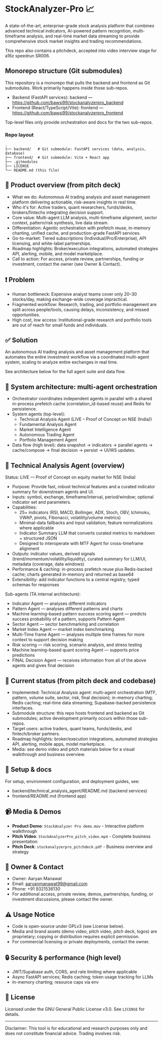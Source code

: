 # StockAnalyzer-Pro 📈

A state-of-the-art, enterprise-grade stock analysis platform that combines advanced technical indicators, AI-powered pattern recognition, multi-timeframe analysis, and real-time market data streaming to provide comprehensive stock market insights and trading recommendations.


This repo also contains a pitchdeck, accepted into video interview stage for a16z speedrun SR006.


## Monorepo structure (Git submodules)

This repository is a monorepo that pulls the backend and frontend as Git submodules. Work primarily happens inside those sub-repos.

- Backend (FastAPI services): backend — https://github.com/bawsi99/stockanalyzerpro_backend
- Frontend (React/TypeScript/Vite): frontend — https://github.com/bawsi99/stockanalyzerpro_frontend

Top-level files only provide orchestration and docs for the two sub-repos.

### Repo layout
```
.
├── backend/   # Git submodule: FastAPI services (data, analysis, database)
├── frontend/  # Git submodule: Vite + React app
├── .gitmodules
├── LICENSE
└── README.md (this file)
```

## 📘 Product overview (from pitch deck)

- What we do: Autonomous AI trading analysis and asset management platform delivering actionable, risk-aware insights in real time.
- Who it's for: Active traders, quant researchers, funds/desks, brokers/fintechs integrating decision support.
- Core value: Multi-agent LLM analysis, multi-timeframe alignment, sector context, pattern/risk synthesis, live data stream.
- Differentiation: Agentic orchestration with prefetch reuse, in-memory charting, unified cache, and production-grade FastAPI services.
- Go-to-market: Tiered subscriptions (Individual/Pro/Enterprise), API licensing, and white-label partnerships.
- Roadmap highlights: Broker/execution integrations, automated strategies API, alerting, mobile, and model marketplace.
- Call to action: For access, private review, partnerships, funding or investment, contact the owner (see Owner & Contact).

## ❗ Problem

- Human bottleneck: Expensive analyst teams cover only 20–30 stocks/day, making exchange-wide coverage impractical.
- Fragmented workflow: Research, trading, and portfolio management are split across people/tools, causing delays, inconsistency, and missed opportunities.
- High cost, low access: Institutional-grade research and portfolio tools are out of reach for small funds and individuals.

## ✅ Solution

An autonomous AI trading analysis and asset management platform that automates the entire investment workflow via a coordinated multi-agent system, scaling to analyze entire exchanges in real time.

See architecture below for the full agent suite and data flow.

## 🧠 System architecture: multi-agent orchestration

- Orchestrator coordinates independent agents in parallel with a shared in-process prefetch cache (correlation_id-based reuse) and Redis for persistence.
- System agents (top-level):
  - Technical Analysis Agent (LIVE – Proof of Concept on NSE (India))
  - Fundamental Analysis Agent
  - Market Intelligence Agent
  - Autonomous Trading Agent
  - Portfolio Management Agent
- Data flow (high level): data snapshot → indicators → parallel agents → cache/compose → final decision → persist → UI/WS updates.

## 🔬 Technical Analysis Agent (overview)

Status: LIVE — Proof of Concept on equity market for NSE (India)

- Purpose: Provide fast, robust technical features and a curated indicator summary for downstream agents and UI.
- Inputs: symbol, exchange, timeframe/interval, period/window; optional indicator set and parameters.
- Capabilities:
  - 25+ indicators (RSI, MACD, Bollinger, ADX, Stoch, OBV, Ichimoku, VWAP, pivots, Fibonacci, volatility/volume metrics)
  - Minimal-data fallbacks and input validation; feature normalizations where applicable
  - Indicator Summary LLM that converts curated metrics to markdown + structured JSON
  - Designed to interoperate with MTF Agent for cross-timeframe alignment
- Outputs: indicator values, derived signals (trend/momentum/volatility/liquidity), curated summary for LLM/UI, metadata (coverage, data windows)
- Performance & caching: in-process prefetch reuse plus Redis-backed cache; charts generated in-memory and returned as base64
- Extensibility: add indicator functions to a central registry; typed schemas for responses

Sub-agents (TA internal architecture):
- Indicator Agent — analyses different indicators
- Pattern Agent — analyses different patterns and charts
- Machine learning–based pattern success scoring agent — predicts success probability of a pattern, supports Pattern Agent
- Sector Agent — sector benchmarking and correlation
- Market Index Agent — market index benchmarking
- Multi-Time frame Agent — analyses multiple time frames for more context to support decision making
- Risk scoring — risk scoring, scenario analysis, and stress testing
- Machine learning–based quant scoring Agent — supports price predictions
- FINAL Decision Agent — receives information from all of the above agents and gives final decision

## 📌 Current status (from pitch deck and codebase)

- Implemented: Technical Analysis agent: multi-agent orchestration (MTF, pattern, volume suite, sector, risk, final decision); in-memory charting; Redis caching; real-time data streaming; Supabase-backed persistence interfaces.
- Submodule structure: this repo hosts frontend and backend as Git submodules; active development primarily occurs within those sub-repos.
- Target users: active traders, quant teams, funds/desks, and fintech/broker partners.
- Roadmap highlights: broker/execution integrations, automated strategies API, alerting, mobile apps, model marketplace.
- Media: see demo video and pitch materials below for a visual walkthrough and business overview.

## 📄 Setup & docs

For setup, environment configuration, and deployment guides, see:
- backend/technical_analysis_agent/README.md (backend services)
- frontend/README.md (frontend app)


## 📹 Media & Demos

- **Product Demo**: `StockAnalyzer Pro demo.mov` - Interactive platform walkthrough
- **Pitch Video**: `StockAnalyzerPro_pitch_video.mp4` - Complete business presentation
- **Pitch Deck**: `stockanalyzerpro_pitchdeck.pdf` - Business overview and strategy

## 👤 Owner & Contact

- Owner: Aaryan Manawat
- Email: aaryanmanawat99@gmail.com
- Phone: +91 9321536130
- For additional access, private review, demos, partnerships, funding, or investment discussions, please contact the owner.

## ⚠️ Usage Notice

- Code is open-source under GPLv3 (see License below).
- Media and brand assets (demo video, pitch video, pitch deck, logos) are proprietary; copying or distribution requires explicit permission.
- For commercial licensing or private deployments, contact the owner.


## 🔒 Security & performance (high level)

- JWT/Supabase auth, CORS, and rate limiting where applicable
- Async FastAPI services; Redis caching; token usage tracking for LLMs
- In-memory charting; resource caps via env

## 📝 License

Licensed under the GNU General Public License v3.0. See `LICENSE` for details.

---

Disclaimer: This tool is for educational and research purposes only and does not constitute financial advice. Trading involves risk. 

